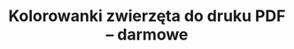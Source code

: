 ---
title: "Kolorowanki zwierzęta do druku PDF – darmowe"
h1First: kolorowanki zwierzęta
h1Sec: darmowe do druku
description:    "Pobierz darmowe kolorowanki zwierząt do druku w formacie A4. Psy, koty, lwy, delfiny i więcej – bez logowania, bez ograniczeń."
canonical:      "/zwierzeta/"
tags:
  - kolorowanki
  - zwierzeta
  - malowanki
  - pdf
  - online
heroImgDesktop: "/zwierzeta/hero-desktop.png"
heroImgMobile:  "/zwierzeta/hero-mobile.png"
image:          "/zwierzeta/hero-desktop.png"
keywords:       "kolorowanki zwierzęta, malowanki zwierzęta PDF, darmowe kolorowanki online"
robots:         "index, follow"
twitterCard:    "summary_large_image"
schemaType:     "CollectionPage"
faqs:
  - question: "Jakie zwierzęta znajdę w tej kategorii kolorowanek do druku?"
    answer: "W tej kolekcji znajdziesz darmowe kolorowanki do druku z wieloma zwierzętami – od domowych pupili, przez leśne ssaki, aż po egzotyczne gatunki znane z bajek."
  - question: "Czym wyróżniają się kolorowanki ze zwierzętami?"
    answer: "Kolorowanki zwierząt to połączenie zabawy i edukacji – pomagają dzieciom poznawać gatunki, rozwijać wyobraźnię i ćwiczyć precyzję ręki."
  - question: "Dlaczego dzieci tak chętnie kolorują zwierzęta?"
    answer: "Zwierzęta budzą emocje i ciekawość – dzieci często kojarzą je z ulubionymi bajkami, pluszakami lub zwierzętami z życia codziennego."
  - question: "Czy w tej kategorii są też kolorowanki ze zwierzętami egzotycznymi?"
    answer: "Tak – obok klasycznych zwierząt domowych, znajdziesz tu także kolorowanki z żyrafami, słoniami, lwami, zebrami czy delfinami."
  - question: "Jakie są najpopularniejsze zwierzęta wśród dzieci?"
    answer: "Dzieci najchętniej kolorują psy, koty, konie, króliczki i delfiny – ale coraz większym zainteresowaniem cieszą się też sowy, jeże i zwierzęta afrykańskie."


seoBlocks:
  - heading: "Dlaczego dzieci kochają kolorowanki ze zwierzętami?"
    text:    "Zwierzęta od zawsze fascynowały najmłodszych – czy to piesek z podwórka, czy egzotyczna żyrafa z bajki. Kolorowanki ze zwierzętami to nie tylko rozrywka, ale także doskonały sposób na rozwój. Podczas kolorowania dzieci uczą się rozpoznawać gatunki, ćwiczą precyzję ręki i rozwijają koncentrację. To forma nauki przez zabawę, która w naturalny sposób angażuje wyobraźnię i emocje. Z każdą kolejną kolorowanką maluch odkrywa świat barw i uczy się cierpliwości, a wspólne rozmowy o ulubionych zwierzątkach budują więź i pobudzają kreatywność."
  - heading: "Kolorowanki do druku – szybki sposób na świetną zabawę"
    text:    "Wystarczy jedno kliknięcie, by pobrać gotowe do druku kolorowanki zwierząt. Pliki PDF są zoptymalizowane pod format A4 i pasują do każdej domowej drukarki. Możesz drukować je dowolnie wiele razy, bez konieczności logowania czy podawania danych osobowych. To darmowa atrakcja na każdą pogodę – idealna zarówno na deszczowe popołudnie, jak i letnie dni pod parasolem. Szybki wydruk pozwoli zorganizować kreatywne zajęcia w kilka chwil, dzięki czemu nuda nie ma szans, a dziecko może cieszyć się przyjemnym treningiem manualnym."
  - heading: "Darmowe kolorowanki zwierzątka – co znajdziesz w naszej kolekcji?"
    text:    "Kolorowanki domowych pupili: psy, koty, króliki, chomiki. Zwierzęta leśne: jelenie, sowy, lisy, jeże. Zwierzęta egzotyczne i safari: słonie, żyrafy, lwy, zebry. Zwierzęta na farmie: krowy, konie, świnki, koguty. Stworzenia wodne: delfiny, rybki, żółwie, ośmiornice. W tej kategorii czekają też kolorowanki ptaków, owadów i gadów, dlatego każde dziecko znajdzie swoje ulubione zwierzątko. Kolekcja stale rośnie, więc warto zaglądać regularnie po nowe, darmowe kolorowanki zwierzęta do druku."
  - heading: "10 ciekawostek, które pokochają dzieci"
    text:    "Kolorowanie staje się jeszcze ciekawsze, gdy towarzyszą mu fakty! Oto garść zaskakujących ciekawostek, które możesz opowiedzieć dziecku w trakcie zabawy: <ul><li>Paski tygrysa są jak odcisk palca – każdy ma inny wzór.</li><li>Delfiny śpią z jednym okiem otwartym.</li><li>Żyrafa ma język dłuższy niż 40 centymetrów i potrafi czyścić nim uszy.</li><li>Pies rozpoznaje emocje właściciela po tonie głosu.</li><li>Królik może widzieć niemal całe swoje otoczenie bez odwracania głowy.</li><li>Świnie są bardzo inteligentne i potrafią rozwiązywać proste zagadki.</li><li>Żółw może żyć nawet 150 lat!</li><li>Orka – zwana też wielorybem zabójcą – to w rzeczywistości duży delfin.</li><li>Niektóre ryby zmieniają płeć w trakcie życia.</li><li>Koty mruczą nie tylko z zadowolenia, ale też by się leczyć – wibracje mają działanie regenerujące.</li><li>Sowy potrafią obracać głową prawie w pełnym zakresie.</li><li>Jeże zjadają nawet groźne owady i pająki.</li></ul> Każda ciekawostka może być początkiem fascynującej rozmowy podczas kolorowania i zachęci dziecko do dalszego odkrywania świata zwierząt."
  - heading: "Malowanki, które uczą i bawią"
    text: "Nasze kolorowanki to coś więcej niż rysunki – to narzędzie wspierające rozwój. Idealnie nadają się do zabaw sensorycznych, zajęć w przedszkolu, domowej edukacji czy terapii ręki. Wspólne kolorowanie pozwala budować więź i uczyć przez rozmowę. Zachęcamy do opowiadania historii, zgadywania odgłosów zwierząt czy odtwarzania ich ruchów. Każda kolorowanka to krok do rozwijania kreatywności i sprawności manualnej, dzięki czemu dziecko nabiera pewności siebie i chętniej sięga po kolejne rysunki."
  - heading: "Jak korzystać z kolorowanek?"
    text: "<ol class=\"list-decimal list-inside\"><li>Wybierz ulubioną kolorowankę ze zwierzętami z naszej biblioteki</li><li>Pobierz plik PDF na swój komputer</li><li>Wydrukuj na domowej drukarce</li><li>Przygotuj kredki, flamastry albo pastele</li><li>Oddaj pole do popisu małemu artyście!</li><li>Zachowaj rysunek lub stwórz z niego dekorację, na przykład kartkę okolicznościową</li></ol> Instrukcje są proste, dzięki czemu zabawę można rozpocząć w kilka chwil, nawet gdy pojawi się nagłe znużenie czy potrzeba kreatywnej przerwy."
  - heading: "Gotowy? Pobierz i zacznij kolorować już teraz"
    text: "Nie zwlekaj – kolorowanki ze zwierzętami to świetna rozrywka na każdą pogodę. Darmowe, łatwe do pobrania i niesamowicie różnorodne. Sprawdź nasze kolekcje i wybierz ulubione obrazki. Codziennie możesz kolorować coś nowego! Pobierz kolorowanki zwierzęta do druku i stwórz własną domową galerię sztuki! Dzielenie się gotowymi pracami sprawi wiele radości, a kolejne wydruki pozwolą regularnie ćwiczyć zdolności manualne."
  - heading: "Kolorowanki zwierzęta do druku – dlaczego warto odwiedzać nas regularnie?"
    text: "Nasza strona z kolorowankami to miejsce, które stale się rozwija. Regularnie dodajemy nowe motywy i kategorie, dzięki czemu zawsze znajdziesz świeże kolorowanki zwierzęta do druku. Staramy się, aby każda ilustracja była nie tylko estetyczna, ale także nawiązywała do świata natury i ulubionych bajek. Dzięki temu <strong>dzieci mogą uczyć się rozpoznawać rozmaite gatunki</strong>, jednocześnie rozwijając wyobraźnię. Codzienne odwiedziny pozwalają śledzić nowości i pobierać najnowsze darmowe kolorowanki w formacie PDF.<br/><br/> Wszystkie materiały przygotowujemy z myślą o <strong>szybkim druku i wysokiej jakości</strong> – wystarczy kilka kliknięć, by cieszyć się nową porcją kreatywnej zabawy. Zachęcamy do eksperymentowania z różnymi technikami kolorowania: kredkami, farbami czy brokatowymi pisakami. Im częściej dziecko sięga po kolorowanki, tym sprawniej operuje narzędziami plastycznymi i rozwija precyzję. Nasze kolorowanki zwierzęta do druku to doskonała baza do tworzenia laurek, dekoracji na szkolne projekty czy prezentów dla bliskich. Pamiętaj, aby zapisać stronę w zakładkach i wracać po kolejne zestawy, bo kreatywna zabawa nigdy się nie kończy!"
---